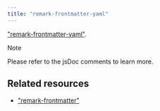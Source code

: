 ```yaml
---
title: "remark-frontmatter-yaml"
---
```


["remark-frontmatter-yaml"](https://npmjs.com/package/remark-frontmatter-yaml).

> [!NOTE]
> Please refer to the jsDoc comments to learn more.

## Related resources

-   ["remark-frontmatter"](/docs/svelte-in-markdown/unified/plugins/remark-frontmatter)
